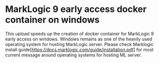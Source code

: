 # MarkLogic 9 early access docker container on windows
This upload speeds up the creation of docker container for MarkLogic 9 early access on windows. Windows remains as one of the heavily used operating system for hosting MarkLogic server. Please check Marklogic install guide[https://docs.marklogic.com/guide/installation.pdf] for most current message around operating systems for hosting ML server. 
